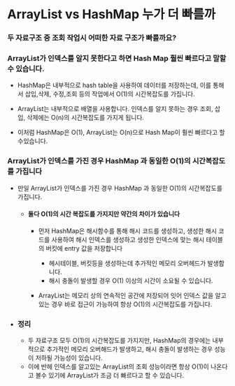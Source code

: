 # ArrayList vs HashMap 누가 더 빠를까

### 두 자료구조 중  조회 작업시 어떠한 자료 구조가 빠를까요?

### ArrayList가 인덱스를 알지 못한다고 하면 Hash Map 훨씬 빠르다고 말할 수 있습니다.

- HashMap은 내부적으로 hash table을 사용하여 데이터를 저장하는데, 이를 통해서 삽입,삭제, 수정,조회 등의 작업에서 O(1)의 시간복잡도를 가집니다.
- ArrayList는 내부적으로 배열을 사용합니다.  인덱스를 알지 못하는 경우 조회, 삽입, 삭제에는 O(n)의 시간복잡도를 가지게 됩니다.

- 이처럼 HashMap은 O(1), ArrayList는 O(n)으로 Hash Map이 훨씬 빠르다고 할 수있습니다.



###  ArrayList가 인덱스를 가진 경우 HashMap 과 동일한 O(1)의 시간복잡도를 가집니다

- 만일 ArrayList가 인덱스를 가진 경우 HashMap 과 동일한 O(1)의 시간복잡도를 가집니다.

  - #### 둘다 O(1)의 시간 복잡도를 가지지만 약간의 차이가 있습니다

    - 먼저 HashMap은 해시함수를 통해 해시 코드를 생성하고, 생성한 해시 코드를 사용하여 해시 인덱스를 생성하고  생성한 인덱스에 맞는 해시 테이블의 버킷에 entry 값을 저장합니다
      - 헤시테이블, 버킷등을 생성하는데 추가적인 메모리 오버헤드가 발생합니다.
      - 해시 충돌이 발생할 경우 O(1) 이상의 시간이 소요될 수 있습니다.

    

    - ArrayList는 메모리 상의 연속적인 공간에 저장되어 잇어 인덱스 값을 알고있는 경우 바로 접근이 가능하여  항상 O(1)의 시간복잡도를 가집니다.



- ### 정리

  - 두 자료구조 모두 O(1)의 시간복잡도를 가지지만, HashMap의 경우에는 내부적으로 추가적인 메모리 오버해드가 발생하고,  해시 충돌이 발생하는 경우 성능이 저하될 가능성이 있습니다.
  - 이에 반헤 인덱스를 알고있는 ArrayList의 조회 성능이라면 항상 O(1)이 나온다고 볼수 있기에 ArrayList가 조금 더 빠르다고 할 수 있습니다.
